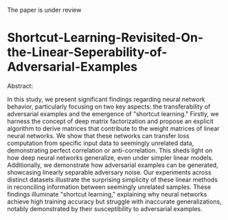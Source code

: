 The paper is under review


# Shortcut-Learning-Revisited-On-the-Linear-Seperability-of-Adversarial-Examples


Abstract: 

In this study, we present significant findings regarding neural network behavior, particularly focusing on two key aspects: the transferability of adversarial examples and the emergence of "shortcut learning." Firstly, we harness the concept of deep matrix factorization and propose an explicit algorithm to derive matrices that contribute to the weight matrices of linear neural networks. We show that these networks can transfer loss computation from specific input data to seemingly unrelated data, demonstrating perfect correlation or anti-correlation. This sheds light on how deep neural networks generalize, even under simpler linear models. Additionally, we demonstrate how adversarial examples can be generated, showcasing linearly separable adversary noise. Our experiments across distinct datasets illustrate the surprising simplicity of these linear methods in reconciling information between seemingly unrelated samples. 
These findings illuminate "shortcut learning," explaining why neural networks achieve high training accuracy but struggle with inaccurate generalizations, notably demonstrated by their susceptibility to adversarial examples.
